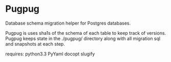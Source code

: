 Pugpug
======

Database schema migration helper for Postgres databases.

Pugpug is uses sha1s of the schema of each table to keep track of versions.
Pugpug keeps state in the ./pugpug/ directory along with all migration sql
and snapshots at each step.

requires:
 python3.3
 PyYaml
 docopt
 slugify
